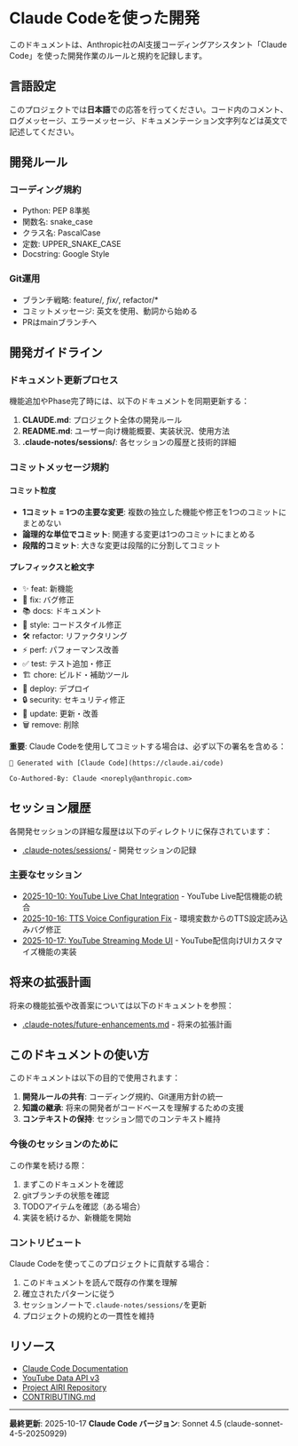 # Claude Codeを使った開発

このドキュメントは、Anthropic社のAI支援コーディングアシスタント「Claude Code」を使った開発作業のルールと規約を記録します。

## 言語設定

このプロジェクトでは**日本語**での応答を行ってください。コード内のコメント、ログメッセージ、エラーメッセージ、ドキュメンテーション文字列などは英文で記述してください。

## 開発ルール

### コーディング規約

- Python: PEP 8準拠
- 関数名: snake_case
- クラス名: PascalCase
- 定数: UPPER_SNAKE_CASE
- Docstring: Google Style

### Git運用

- ブランチ戦略: feature/*, fix/*, refactor/*
- コミットメッセージ: 英文を使用、動詞から始める
- PRはmainブランチへ

## 開発ガイドライン

### ドキュメント更新プロセス

機能追加やPhase完了時には、以下のドキュメントを同期更新する：

1. **CLAUDE.md**: プロジェクト全体の開発ルール
2. **README.md**: ユーザー向け機能概要、実装状況、使用方法
3. **.claude-notes/sessions/**: 各セッションの履歴と技術的詳細

### コミットメッセージ規約

#### コミット粒度

- **1コミット = 1つの主要な変更**: 複数の独立した機能や修正を1つのコミットにまとめない
- **論理的な単位でコミット**: 関連する変更は1つのコミットにまとめる
- **段階的コミット**: 大きな変更は段階的に分割してコミット

#### プレフィックスと絵文字

- ✨ feat: 新機能
- 🐞 fix: バグ修正
- 📚 docs: ドキュメント
- 🎨 style: コードスタイル修正
- 🛠️ refactor: リファクタリング
- ⚡ perf: パフォーマンス改善
- ✅ test: テスト追加・修正
- 🏗️ chore: ビルド・補助ツール
- 🚀 deploy: デプロイ
- 🔒 security: セキュリティ修正
- 📝 update: 更新・改善
- 🗑️ remove: 削除

**重要**: Claude Codeを使用してコミットする場合は、必ず以下の署名を含める：

```text
🤖 Generated with [Claude Code](https://claude.ai/code)

Co-Authored-By: Claude <noreply@anthropic.com>
```

## セッション履歴

各開発セッションの詳細な履歴は以下のディレクトリに保存されています：

- [.claude-notes/sessions/](./.claude-notes/sessions/) - 開発セッションの記録

### 主要なセッション

- [2025-10-10: YouTube Live Chat Integration](./.claude-notes/sessions/2025-10-10-youtube-integration.md) - YouTube Live配信機能の統合
- [2025-10-16: TTS Voice Configuration Fix](./.claude-notes/sessions/2025-10-16-tts-voice-fix.md) - 環境変数からのTTS設定読み込みバグ修正
- [2025-10-17: YouTube Streaming Mode UI](./.claude-notes/sessions/2025-10-17-streaming-mode-ui.md) - YouTube配信向けUIカスタマイズ機能の実装

## 将来の拡張計画

将来の機能拡張や改善案については以下のドキュメントを参照：

- [.claude-notes/future-enhancements.md](./.claude-notes/future-enhancements.md) - 将来の拡張計画

## このドキュメントの使い方

このドキュメントは以下の目的で使用されます：

1. **開発ルールの共有**: コーディング規約、Git運用方針の統一
2. **知識の継承**: 将来の開発者がコードベースを理解するための支援
3. **コンテキストの保持**: セッション間でのコンテキスト維持

### 今後のセッションのために

この作業を続ける際：

1. まずこのドキュメントを確認
2. gitブランチの状態を確認
3. TODOアイテムを確認（ある場合）
4. 実装を続けるか、新機能を開始

### コントリビュート

Claude Codeを使ってこのプロジェクトに貢献する場合：

1. このドキュメントを読んで既存の作業を理解
2. 確立されたパターンに従う
3. セッションノートで`.claude-notes/sessions/`を更新
4. プロジェクトの規約との一貫性を維持

## リソース

- [Claude Code Documentation](https://docs.claude.com/claude-code)
- [YouTube Data API v3](https://developers.google.com/youtube/v3)
- [Project AIRI Repository](https://github.com/moeru-ai/airi)
- [CONTRIBUTING.md](./CONTRIBUTING.md)

---

**最終更新**: 2025-10-17
**Claude Code バージョン**: Sonnet 4.5 (claude-sonnet-4-5-20250929)
